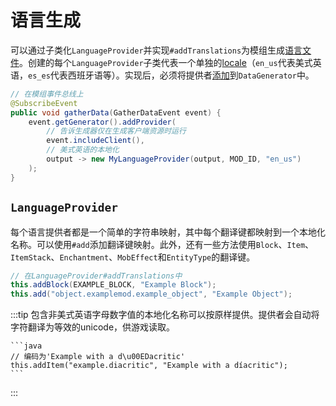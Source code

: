 语言生成
========

可以通过子类化`LanguageProvider`并实现`#addTranslations`为模组生成[语言文件][lang]。创建的每个`LanguageProvider`子类代表一个单独的[locale]（`en_us`代表美式英语，`es_es`代表西班牙语等）。实现后，必须将提供者[添加][datagen]到`DataGenerator`中。

```java
// 在模组事件总线上
@SubscribeEvent
public void gatherData(GatherDataEvent event) {
    event.getGenerator().addProvider(
        // 告诉生成器仅在生成客户端资源时运行
        event.includeClient(),
        // 美式英语的本地化
        output -> new MyLanguageProvider(output, MOD_ID, "en_us")
    );
}
```

`LanguageProvider`
------------------

每个语言提供者都是一个简单的字符串映射，其中每个翻译键都映射到一个本地化名称。可以使用`#add`添加翻译键映射。此外，还有一些方法使用`Block`、`Item`、`ItemStack`、`Enchantment`、`MobEffect`和`EntityType`的翻译键。

```java
// 在LanguageProvider#addTranslations中
this.addBlock(EXAMPLE_BLOCK, "Example Block");
this.add("object.examplemod.example_object", "Example Object");
```

:::tip
    包含非美式英语字母数字值的本地化名称可以按原样提供。提供者会自动将字符翻译为等效的unicode，供游戏读取。

    ```java
    // 编码为'Example with a d\u00EDacritic'
    this.addItem("example.diacritic", "Example with a díacritic");
    ```
:::

[lang]: ../../concepts/internationalization.md
[locale]: https://minecraft.fandom.com/wiki/Language#Languages
[datagen]: ../index.md#data-providers
